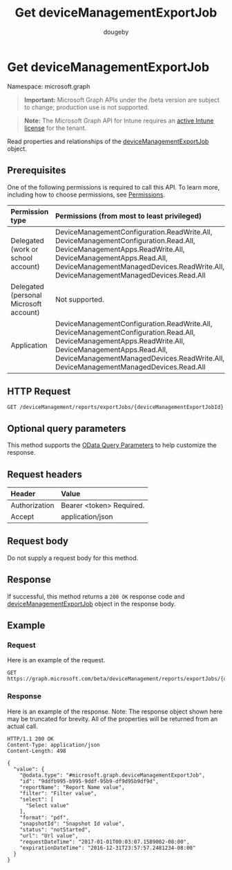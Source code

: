 ﻿---
title: "Get deviceManagementExportJob"
description: "Read properties and relationships of the deviceManagementExportJob object."
author: "dougeby"
localization_priority: Normal
ms.prod: "intune"
doc_type: apiPageType
---

# Get deviceManagementExportJob

Namespace: microsoft.graph

> **Important:** Microsoft Graph APIs under the /beta version are subject to change; production use is not supported.

> **Note:** The Microsoft Graph API for Intune requires an [active Intune license](https://go.microsoft.com/fwlink/?linkid=839381) for the tenant.

Read properties and relationships of the [deviceManagementExportJob](../resources/intune-reporting-devicemanagementexportjob.md) object.

## Prerequisites

One of the following permissions is required to call this API. To learn more, including how to choose permissions, see [Permissions](/graph/permissions-reference).

| Permission type                        | Permissions (from most to least privileged)                                                                                                                                                                                                   |
| :------------------------------------- | :-------------------------------------------------------------------------------------------------------------------------------------------------------------------------------------------------------------------------------------------- |
| Delegated (work or school account)     | DeviceManagementConfiguration.ReadWrite.All, DeviceManagementConfiguration.Read.All, DeviceManagementApps.ReadWrite.All, DeviceManagementApps.Read.All, DeviceManagementManagedDevices.ReadWrite.All, DeviceManagementManagedDevices.Read.All |
| Delegated (personal Microsoft account) | Not supported.                                                                                                                                                                                                                                |
| Application                            | DeviceManagementConfiguration.ReadWrite.All, DeviceManagementConfiguration.Read.All, DeviceManagementApps.ReadWrite.All, DeviceManagementApps.Read.All, DeviceManagementManagedDevices.ReadWrite.All, DeviceManagementManagedDevices.Read.All |

## HTTP Request

<!-- {
  "blockType": "ignored"
}
-->

```http
GET /deviceManagement/reports/exportJobs/{deviceManagementExportJobId}
```

## Optional query parameters

This method supports the [OData Query Parameters](/graph/query-parameters) to help customize the response.

## Request headers

| Header        | Value                          |
| :------------ | :----------------------------- |
| Authorization | Bearer &lt;token&gt; Required. |
| Accept        | application/json               |

## Request body

Do not supply a request body for this method.

## Response

If successful, this method returns a `200 OK` response code and [deviceManagementExportJob](../resources/intune-reporting-devicemanagementexportjob.md) object in the response body.

## Example

### Request

Here is an example of the request.

```http
GET https://graph.microsoft.com/beta/deviceManagement/reports/exportJobs/{deviceManagementExportJobId}
```

### Response

Here is an example of the response. Note: The response object shown here may be truncated for brevity. All of the properties will be returned from an actual call.

```http
HTTP/1.1 200 OK
Content-Type: application/json
Content-Length: 498

{
  "value": {
    "@odata.type": "#microsoft.graph.deviceManagementExportJob",
    "id": "9ddfb995-b995-9ddf-95b9-df9d95b9df9d",
    "reportName": "Report Name value",
    "filter": "Filter value",
    "select": [
      "Select value"
    ],
    "format": "pdf",
    "snapshotId": "Snapshot Id value",
    "status": "notStarted",
    "url": "Url value",
    "requestDateTime": "2017-01-01T00:03:07.1589002-08:00",
    "expirationDateTime": "2016-12-31T23:57:57.2481234-08:00"
  }
}
```
